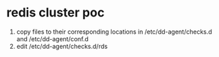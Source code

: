 # redis cluster poc

1. copy files to their corresponding locations in /etc/dd-agent/checks.d and /etc/dd-agent/conf.d
2. edit /etc/dd-agent/checks.d/rds
